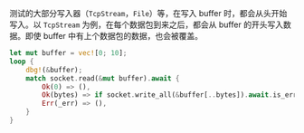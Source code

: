 测试的大部分写入器（`TcpStream`，`File`）等，在写入 buffer 时，都会从头开始写入。以 `TcpStream` 为例，在每个数据包到来之后，都会从 buffer 的开头写入数据。即使 buffer 中有上个数据包的数据，也会被覆盖。

```rust
let mut buffer = vec![0; 10];
loop {
    dbg!(&buffer);
    match socket.read(&mut buffer).await {
        Ok(0) => (),
        Ok(bytes) => if socket.write_all(&buffer[..bytes]).await.is_err() {},
        Err(_err) => (),
    }
}
```
